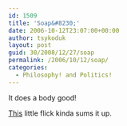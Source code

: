 ```yaml
---
id: 1509
title: 'Soap&#8230;'
date: 2006-10-12T23:07:00+00:00
author: tsykoduk
layout: post
guid: 30/2008/12/27/soap
permalink: /2006/10/12/soap/
categories:
  - Philosophy! and Politics!
---
```

<p>It does a body good!</p>


<p><a href="http://www.campaignforrealbeauty.com/home_films_evolution_v2.swf">This</a> little flick kinda sums it up.</p>